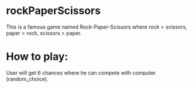 # rockPaperScissors
This is a famous game named Rock-Paper-Scissors where rock > scissors, paper > rock, scissors > paper. 
# How to play: 
User will get 6 chances where he can compete with computer (random_choice).
